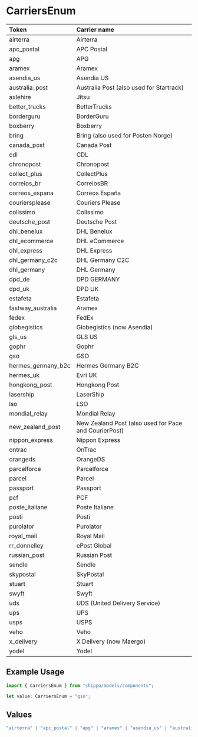 # CarriersEnum

|Token | Carrier name|
|:---|:---|
| airterra | Airterra |
| apc_postal | APC Postal|
| apg | APG|
| aramex | Aramex|
| asendia_us | Asendia US|
| australia_post | Australia Post (also used for Startrack)|
| axlehire | Jitsu|
| better_trucks | BetterTrucks|
| borderguru | BorderGuru|
| boxberry | Boxberry|
| bring | Bring (also used for Posten Norge)|
| canada_post | Canada Post|
| cdl | CDL|
| chronopost | Chronopost|
| collect_plus | CollectPlus|
| correios_br | CorreiosBR|
| correos_espana | Correos España |
| couriersplease | Couriers Please|
| colissimo | Colissimo|
| deutsche_post | Deutsche Post|
| dhl_benelux | DHL Benelux|
| dhl_ecommerce | DHL eCommerce|
| dhl_express | DHL Express|
| dhl_germany_c2c | DHL Germany C2C|
| dhl_germany | DHL Germany|
| dpd_de | DPD GERMANY|
| dpd_uk | DPD UK|
| estafeta | Estafeta|
| fastway_australia | Aramex|
| fedex | FedEx|
| globegistics | Globegistics (now Asendia)|
| gls_us | GLS US|
| gophr | Gophr|
| gso | GSO|
| hermes_germany_b2c | Hermes Germany B2C|
| hermes_uk | Evri UK |
| hongkong_post | Hongkong Post|
| lasership | LaserShip|
| lso | LSO|
| mondial_relay | Mondial Relay|
| new_zealand_post | New Zealand Post (also used for Pace and CourierPost)|
| nippon_express | Nippon Express|
| ontrac | OnTrac|
| orangeds | OrangeDS|
| parcelforce | Parcelforce|
| parcel | Parcel|
| passport | Passport|
| pcf | PCF|
| poste_italiane | Poste Italiane |
| posti | Posti|
| purolator | Purolator|
| royal_mail | Royal Mail|
| rr_donnelley | ePost Global|
| russian_post | Russian Post|
| sendle | Sendle|
| skypostal | SkyPostal|
| stuart | Stuart|
| swyft | Swyft|
| uds | UDS (United Delivery Service)|
| ups | UPS|
| usps | USPS|
| veho | Veho |
| x_delivery | X Delivery (now Maergo)|
| yodel | Yodel|


## Example Usage

```typescript
import { CarriersEnum } from "shippo/models/components";

let value: CarriersEnum = "gso";
```

## Values

```typescript
"airterra" | "apc_postal" | "apg" | "aramex" | "asendia_us" | "australia_post" | "axlehire" | "better_trucks" | "borderguru" | "boxberry" | "bring" | "canada_post" | "cdl" | "chronopost" | "collect_plus" | "correios_br" | "correos_espana" | "couriersplease" | "colissimo" | "deutsche_post" | "dhl_benelux" | "dhl_ecommerce" | "dhl_express" | "dhl_germany_c2c" | "dhl_germany" | "dpd_de" | "dpd_uk" | "estafeta" | "fastway_australia" | "fedex" | "globegistics" | "gls_us" | "gophr" | "gso" | "hermes_germany_b2c" | "hermes_uk" | "hongkong_post" | "lasership" | "lso" | "mondial_relay" | "new_zealand_post" | "nippon_express" | "ontrac" | "orangeds" | "parcelforce" | "parcel" | "passport" | "pcf" | "poste_italiane" | "posti" | "purolator" | "royal_mail" | "rr_donnelley" | "russian_post" | "sendle" | "skypostal" | "stuart" | "swyft" | "uds" | "ups" | "usps" | "veho" | "x_delivery" | "yodel"
```